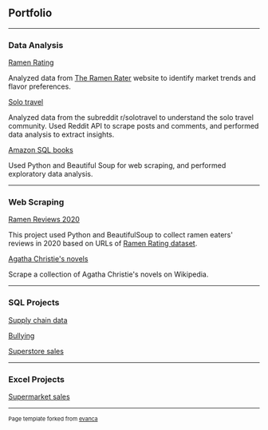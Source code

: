 ## Portfolio

---

### Data Analysis

[Ramen Rating](https://github.com/TrangTrangTran/Data_Analysis/tree/main/Ramen_ratings)
<!--img src="images/dummy_thumbnail.jpg?raw=true"/-->

Analyzed data from [The Ramen Rater](https://www.theramenrater.com/) website to identify market trends and flavor preferences.



[Solo travel](https://github.com/TrangTrangTran/Data_Analysis/tree/main/Solo_travel)
<!--img src="images/dummy_thumbnail.jpg?raw=true"/-->

Analyzed data from the subreddit r/solotravel to understand the solo travel community. Used Reddit API to scrape posts and comments, and performed data analysis to extract insights.



[Amazon SQL books](https://github.com/TrangTrangTran/Data_Analysis/tree/main/SQLBooks)
<!--img src="images/dummy_thumbnail.jpg?raw=true"/-->

Used Python and Beautiful Soup for web scraping, and performed exploratory data analysis. 

---

### Web Scraping

[Ramen Reviews 2020](https://github.com/TrangTrangTran/Data_Analysis/tree/main/Ramen_ratings/Ramen_reviews_2020)

This project used Python and BeautifulSoup to collect ramen eaters' reviews in 2020 based on URLs of [Ramen Rating dataset](https://github.com/TrangTrangTran/Data_Analysis/blob/main/Ramen_ratings/Ramen_ratings_2020.csv).



[Agatha Christie's novels]([http://example.com/](https://github.com/TrangTrangTran/web_scraping/tree/main/agatha_christie_novels))

Scrape a collection of Agatha Christie's novels on Wikipedia.

---
### SQL Projects
[Supply chain data](https://github.com/TrangTrangTran/SQL_Projects/tree/main/Supply_chain)

[Bullying](https://github.com/TrangTrangTran/SQL_Projects/tree/main/Bullying)

[Superstore sales](https://github.com/TrangTrangTran/SQL_Projects/tree/main/Timeseries_supermarket_data)


---
### Excel Projects
[Supermarket sales](https://github.com/TrangTrangTran/Excel-Projects/tree/main/Supermarket%20Sales)

  






---
<p style="font-size:11px">Page template forked from <a href="https://github.com/evanca/quick-portfolio">evanca</a></p>
<!-- Remove above link if you don't want to attibute -->
